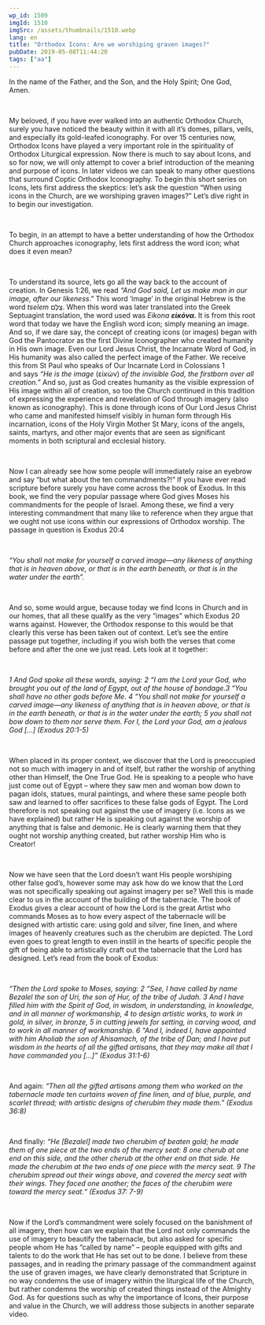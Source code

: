 ```yaml
---
wp_id: 1509
imgId: 1510
imgSrc: /assets/thumbnails/1510.webp
lang: en
title: "Orthodox Icons: Are we worshiping graven images?"
pubDate: 2019-05-08T11:44:20
tags: ["aa"]
---
```


<!-- page: 6 -->

<p><span data-contrast="auto">In the name of the Father, and the Son, and the Holy Spirit; One God, Amen. </span><span data-ccp-props="{&quot;201341983&quot;:0,&quot;335559739&quot;:200,&quot;335559740&quot;:276}"> </span></p>
<p>&nbsp;</p>
<p><span data-contrast="auto">My beloved, if you have ever walked into an authentic Orthodox Church, surely you have noticed the beauty within it with all it’s domes, pillars, veils, and especially its gold-leafed iconography. For over 15 centuries now, Orthodox Icons have played a very important role in the spirituality of Orthodox Liturgical expression. Now there is </span><span data-contrast="auto">much to say about Icons, and so for now, we will only attempt to cover a brief introduction of the meaning and purpose of icons. In later videos we can speak to many other questions that surround Coptic Orthodox Iconography. To begin this short series on Icons, lets first address the skeptics: let’s ask the question “When using icons in the Church, are we worshiping graven images?” </span><span data-contrast="auto">Let’s</span><span data-contrast="auto"> dive right in to begin our investigation. </span><span data-ccp-props="{&quot;201341983&quot;:0,&quot;335559739&quot;:200,&quot;335559740&quot;:276}"> </span></p>
<p><span data-ccp-props="{&quot;201341983&quot;:0,&quot;335559739&quot;:200,&quot;335559740&quot;:276}"> </span><b><i> </i></b><span data-ccp-props="{&quot;201341983&quot;:0,&quot;335559739&quot;:200,&quot;335559740&quot;:276}"> </span></p>
<p><span data-contrast="auto">To begin, </span><span data-contrast="auto">in an attempt to</span><span data-contrast="auto"> have a better understanding of how the Orthodox Church approaches iconography, lets first address the word icon; what does it even mean?</span></p>
<p><span data-ccp-props="{&quot;201341983&quot;:0,&quot;335559739&quot;:200,&quot;335559740&quot;:276}"> </span></p>
<p><span data-contrast="auto">To understand its source, lets go all the way back to the account of creation. In Genesis 1:26, we read </span><i><span data-contrast="auto">“And God said, </span></i><i><span data-contrast="auto">Let</span></i><i><span data-contrast="auto"> us make man in our image, after our likeness</span></i><span data-contrast="auto">.” This word ‘image’ in the original Hebrew is the word </span><i><span data-contrast="auto">tselem</span></i><i><span data-contrast="auto"> </span></i><span data-contrast="none">צֶלֶם</span><span data-contrast="none">. </span><span data-contrast="auto">When this word was later translated into the Greek Septuagint translation, the word used was </span><i><span data-contrast="auto">Eikona</span></i><i><span data-contrast="auto"> </span></i><b><i><span data-contrast="auto">ε</span></i></b><b><i><span data-contrast="auto">ἰ</span></i></b><b><i><span data-contrast="auto">κ</span></i></b><b><i><span data-contrast="auto">ό</span></i></b><b><i><span data-contrast="auto">ν</span></i></b><b><i><span data-contrast="auto">α</span></i></b><b><i><span data-contrast="auto">. </span></i></b><span data-contrast="auto">It is from this root word that today we have the English word icon; simply meaning an image. And so, if we dare say, the concept of creating icons (or images) began with God the Pantocrator as the first Divine Iconographer who created humanity in His own image. Even our Lord Jesus Christ, the Incarnate Word of God, in His humanity was also called the perfect image of the Father. We receive this from St Paul who speaks of Our Incarnate Lord in Colossians 1 and </span><span data-contrast="auto">says</span><span data-contrast="auto"> </span><i><span data-contrast="auto">“He is the image </span></i><span data-contrast="none">(</span><span data-contrast="none">εἰκών</span><span data-contrast="none">)</span><span data-contrast="auto"> </span><i><span data-contrast="auto">of the invisible God, the firstborn over all creation.”</span></i><span data-contrast="auto"> And so, just as God creates humanity as the visible expression of His image within all of creation, so too the Church continued in this tradition of expressing the experience and revelation of God through imagery (also known as iconography). This is done through icons of Our Lord Jesus Christ who came and manifested himself visibly in human form through His incarnation, icons of the Holy Virgin Mother St Mary, icons of the angels, saints, martyrs, and other major events that </span><span data-contrast="auto">are seen as</span><span data-contrast="auto"> significant moments in both scriptural and ecclesial history. </span><span data-ccp-props="{&quot;201341983&quot;:0,&quot;335559739&quot;:200,&quot;335559740&quot;:276}"> </span></p>
<p><span data-ccp-props="{&quot;201341983&quot;:0,&quot;335559739&quot;:200,&quot;335559740&quot;:276}"> </span></p>
<p><span data-contrast="auto">Now I can already see how some people will immediately raise an eyebrow and </span><span data-contrast="auto">say</span><span data-contrast="auto"> “but what about the ten commandments?!” If you have ever read scripture before surely you have come across the book of Exodus. In this book, we find the very popular passage where God gives Moses his commandments for the people of Israel. Among these, we find a very interesting commandment that many like to reference when they argue that we ought not use icons within our expressions of Orthodox worship. The passage in question is Exodus 20:4</span><span data-ccp-props="{&quot;201341983&quot;:0,&quot;335559739&quot;:200,&quot;335559740&quot;:276}"> </span></p>
<p><span data-ccp-props="{&quot;201341983&quot;:0,&quot;335559739&quot;:200,&quot;335559740&quot;:276}"> </span></p>
<p><i><span data-contrast="auto">“You shall not make for yourself a </span></i><i><span data-contrast="auto">carved </span></i><i><span data-contrast="auto">image—any likeness of anything that is in heaven above, or that is in the earth beneath, or that is in the water under the earth”. </span></i><span data-ccp-props="{&quot;201341983&quot;:0,&quot;335559739&quot;:200,&quot;335559740&quot;:276}"> </span></p>
<p><span data-ccp-props="{&quot;201341983&quot;:0,&quot;335559739&quot;:200,&quot;335559740&quot;:276}"> </span></p>
<p><span data-contrast="auto">And so, some would argue, because today we find Icons in Church and in our homes, that all these qualify as the very “images” which Exodus 20 warns against. However, the Orthodox response to this would be that clearly this verse has been taken out of context. Let’s see the entire passage put together, including if you wish both the verses that come before and after the </span><span data-contrast="auto">one</span><span data-contrast="auto"> we just read. </span><span data-contrast="auto">Lets</span><span data-contrast="auto"> look at it together:</span><span data-ccp-props="{&quot;201341983&quot;:0,&quot;335559739&quot;:200,&quot;335559740&quot;:276}"> </span></p>
<p><span data-ccp-props="{&quot;201341983&quot;:0,&quot;335559739&quot;:200,&quot;335559740&quot;:276}"> </span></p>
<p><i><span data-contrast="auto">1 And God spoke all these words, saying: 2 “I am the Lord your God, who brought you out of the land of Egypt, out of the house of bondage.3 “You shall have no other gods before Me. 4 “You shall not make for yourself a carved image—any likeness of anything that is in heaven above, or that is in the earth beneath, or that is in the water under the earth; 5 you shall not bow down to them nor serve them. For I, the Lord your God, am a jealous God</span></i><i><span data-contrast="auto"> </span></i><i><span data-contrast="auto">[…] (Exodus 20:1-5) </span></i><span data-ccp-props="{&quot;201341983&quot;:0,&quot;335559739&quot;:200,&quot;335559740&quot;:276}"> </span></p>
<p><span data-ccp-props="{&quot;201341983&quot;:0,&quot;335559739&quot;:200,&quot;335559740&quot;:276}"> </span></p>
<p><span data-contrast="auto">When placed in its proper context, we discover that the Lord is preoccupied not so much with imagery in and of itself, but rather the worship of anything other than Himself, the One True God. He is speaking to a people who have just come out of Egypt – where they saw men and woman bow down to pagan idols, statues, mural paintings, and where these same people both saw and learned to offer sacrifices to these false gods of Egypt. The Lord therefore is not speaking out against the use of imagery (i.e. Icons as we have explained) but rather He is speaking out against the worship of anything that is false and demonic. He is clearly warning them that they ought not worship anything created, but rather worship Him who is Creator! </span><span data-ccp-props="{&quot;201341983&quot;:0,&quot;335559739&quot;:200,&quot;335559740&quot;:276}"> </span></p>
<p><span data-ccp-props="{&quot;201341983&quot;:0,&quot;335559739&quot;:200,&quot;335559740&quot;:276}"> </span><span data-ccp-props="{&quot;201341983&quot;:0,&quot;335559739&quot;:200,&quot;335559740&quot;:276}"> </span></p>
<p><span data-contrast="auto">Now we have seen that the Lord doesn’t want His people worshiping other </span><span data-contrast="auto">false g</span><span data-contrast="auto">od’s, however some may ask how </span><span data-contrast="auto">do</span><span data-contrast="auto"> we know that the Lord was not specifically speaking out against imagery per se? Well this is made clear to us in the account of the building of the tabernacle. The book of Exodus gives a clear account of how the Lord is the great Artist who commands Moses as to how every aspect of the tabernacle will be designed with artistic care: using gold and silver, fine linen, and where images of heavenly creatures such as the cherubim are depicted. The Lord even goes to great length to even instill in the hearts of specific people the gift of being able to artistically craft out the tabernacle that the Lord has designed. </span><span data-contrast="auto">Let’s</span><span data-contrast="auto"> read from the book of Exodus:</span><span data-ccp-props="{&quot;201341983&quot;:0,&quot;335559739&quot;:200,&quot;335559740&quot;:276}"> </span></p>
<p><span data-ccp-props="{&quot;201341983&quot;:0,&quot;335559739&quot;:200,&quot;335559740&quot;:276}"> </span></p>
<p><i><span data-contrast="auto">“Then the Lord spoke to Moses, saying: 2 “See, I have called by name Bezalel the son of Uri, the son of </span></i><i><span data-contrast="auto">Hur</span></i><i><span data-contrast="auto">, of the tribe of Judah. 3 And I have filled him with the Spirit of God, in wisdom, in understanding, in knowledge, and in all manner of workmanship, 4 to design artistic works, to work in gold, in silver, in bronze, 5 in cutting jewels for setting, in carving wood, and to work in all manner of workmanship. 6 “And I, indeed I, have appointed with him </span></i><i><span data-contrast="auto">Aholiab</span></i><i><span data-contrast="auto"> the son of </span></i><i><span data-contrast="auto">Ahisamach</span></i><i><span data-contrast="auto">, of the tribe of Dan; and I have put wisdom in the hearts of all the gifted artisans, that they may make all that I have commanded you […]” (Exodus 31:1-6) </span></i><span data-ccp-props="{&quot;201341983&quot;:0,&quot;335559739&quot;:200,&quot;335559740&quot;:276}"> </span></p>
<p><span data-ccp-props="{&quot;201341983&quot;:0,&quot;335559739&quot;:200,&quot;335559740&quot;:276}"> </span></p>
<p><span data-contrast="auto">And again: </span><i><span data-contrast="auto">“Then all the gifted artisans among them who worked on the tabernacle made ten curtains woven of fine linen, and of blue, purple, and scarlet thread; with artistic designs of cherubim they made them.” (Exodus 36:8)</span></i><span data-contrast="auto"> </span><span data-ccp-props="{&quot;201341983&quot;:0,&quot;335559739&quot;:200,&quot;335559740&quot;:276}"> </span></p>
<p><span data-ccp-props="{&quot;201341983&quot;:0,&quot;335559739&quot;:200,&quot;335559740&quot;:276}"> </span></p>
<p><span data-contrast="auto">And finally: </span><i><span data-contrast="auto">“He [Bez</span></i><i><span data-contrast="auto">a</span></i><i><span data-contrast="auto">lel] made two cherubim of beaten gold; he made them of one piece at the two ends of the mercy seat: 8 one cherub at one end on this side, and the other cherub at the other end on that side. He made the cherubim at the two ends of one piece with the mercy seat. 9 The cherubim spread out their wings </span></i><i><span data-contrast="auto">above, and</span></i><i><span data-contrast="auto"> covered the mercy seat with their wings. They faced one another; the faces of the cherubim were toward the mercy </span></i><i><span data-contrast="auto">seat.“</span></i><i><span data-contrast="auto"> </span></i><i><span data-contrast="auto">(Exodus 37: 7-9)</span></i><span data-contrast="auto"> </span><span data-ccp-props="{&quot;201341983&quot;:0,&quot;335559739&quot;:200,&quot;335559740&quot;:276}"> </span></p>
<p><span data-ccp-props="{&quot;201341983&quot;:0,&quot;335559739&quot;:200,&quot;335559740&quot;:276}"> </span></p>
<p><span data-contrast="auto">Now if the Lord’s commandment were solely focused on the banishment of all imagery, then how can we explain that the Lord not only commands the use of imagery to beautify the tabernacle, but also asked for specific people whom He has “called by name” – people equipped with gifts and talents to do the work that He has set out to be done. I believe from these passages, and in reading the primary passage of the commandment against the use of graven images, we have clearly demonstrated that Scripture in no way condemns the use of imagery within the liturgical life of the Church, but rather condemns the worship of created things instead of the Almighty God. </span><span data-contrast="auto">As for questions such as why the importance of Icons, their purpose and value in the Church, we will address those subjects in another separate video.</span></p>
